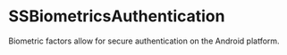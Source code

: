 # SSBiometricsAuthentication
Biometric factors allow for secure authentication on the Android platform.
